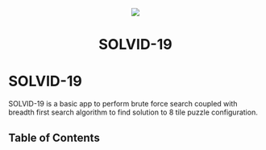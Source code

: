 <p align="center">
  <a href="https://getbootstrap.com/">
    <img src=".\img\logo\project_logo1.ico">
  </a>
  
</p>
<h1 align="center"> SOLVID-19 </h1>


# SOLVID-19

SOLVID-19 is a basic app to perform brute force search coupled with breadth first search algorithm to find solution 
to 8 tile puzzle configuration.

## Table of Contents

 
